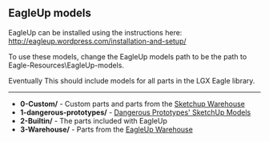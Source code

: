 ## EagleUp models

EagleUp can be installed using the instructions here: http://eagleup.wordpress.com/installation-and-setup/

To use these models, change the EagleUp models path to be the path to Eagle-Resources\EagleUp-models\. 

Eventually This should include models for all parts in the LGX Eagle library.

-----

 * **0-Custom/** - Custom parts and parts from the [Sketchup Warehouse](http://sketchup.google.com/3dwarehouse/)
 * **1-dangerous-prototypes/** - [Dangerous Prototypes' SketchUp Models](http://dangerous-prototypes-open-hardware.googlecode.com/svn/trunk/Eagle_Part_Library/SketchUp_Part_Models/)
 * **2-Builtin/** - The parts included with EagleUp
 * **3-Warehouse/** - Parts from the [EagleUp Warehouse](http://eagleup.wordpress.com/warehouse/)
 
 